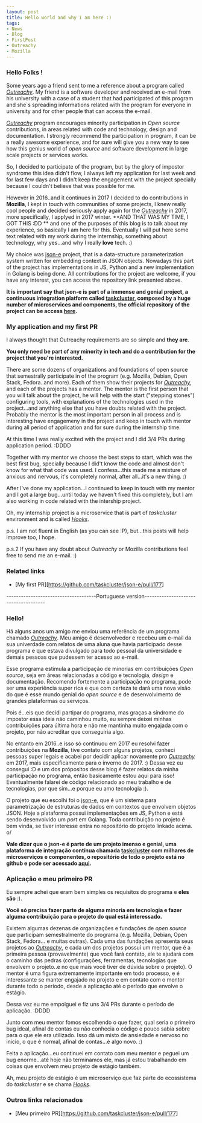 ```yaml
---
layout: post
title: Hello world and why I am here :)
tags: 
- News
- Blog
- FirstPost
- Outreachy
- Mozilla
---
```


### Hello Folks ! 

Some years ago a friend sent to me a reference about a program called [*Outreachy*](https://www.outreachy.org/). My friend is a software developer and received an e-mail from his university with a case of a student that had participated of this program and she`s spreading informations related with the program for everyone in university and for other people that can access the e-mail.

[*Outreachy*](https://www.outreachy.org/) program encourages minority participation in *Open source* contributions, in areas related with code and technology, design and documentation. I strongly recommend the participation in program, it can be a really awesome experience, and for sure will give you a new way to see how this genius world of *open source* and software development in large scale projects or services works.

So, I decided to participate of the program, but by the glory of impostor syndrome this idea didn't flow, I always left my application for last week and for last few days and I didn't keep the engagement with the project specially because I couldn't believe that was possible for me.

However in 2016..and it continues in 2017 I decided to do contributions in **Mozilla**, I kept in touch with communities of some projects, I knew really cool people and decided seriously apply again for the [*Outreachy*](https://www.outreachy.org/) in 2017,  more specifically, I applyed in 2017 winter. **AND THAT WAS MY TIME, I GOT THIS :DD ** and one of the purposes of this blog is to talk about my experience, so basically I am here for this. Eventually I will put here some text related with my work during the internship, something about technology, why yes…and why I really **love** tech. :)

My choice was [json-e](https://github.com/taskcluster/json-e) project, that is a data-structure parameterization system written for embedding context in JSON objects. Nowadays this part of the project has implementations in JS, Python and a new implementation in Golang is being done. All contributions for the project are welcome, if you have any interest, you can access the repository link presented above.

**It is important say that json-e is part of a immense and genial project, a continuous integration platform called [taskcluster](https://docs.taskcluster.net/), composed by a huge number of microservices and components, the official repository of the project can be access [here](https://github.com/taskcluster).**

### My application and my first PR 

I always thought that Outreachy requirements are so simple and  **they are**.

**You only need be part of any minority in tech and do a contribution for the project that you're interested.**

There are some dozens of organizations and foundations of open source that semestrally participate in of the program (e.g. Mozilla, Debian, Open Stack, Fedora..and more). Each of them show their projects for [*Outreachy*](https://www.outreachy.org/), and each of the projects has a mentor. The mentor is the first person that you will talk about the project, he will help with the start ("stepping stones") configuring tools, with explanations of the technologies used in the project…and anything else that you have doubts related with the project. Probably the mentor is the most important person in all process and is interesting have engagemeny in the project and keep in touch with mentor during all period of application and for sure during the internship time. 

At this time I was really excited with the project and I did 3/4 PRs during application period. :DDDD

Together with my mentor we choose the best steps to start, which was the best first bug, specially because I did't know the code and almost don't know for what that code was used. I confess…this made me a mixture of anxious and nervous, it's completely normal, after all…it's a new thing. :)

After I've done my application…I continued to keep in touch with my mentor and I got a large bug…until today we haven't fixed this completely, but I am also working in code related with the intership project.

Oh, my internship project is a microservice that is part of *taskcluster* environment and is called *[Hooks](https://github.com/taskcluster/taskcluster-hooks)*.

p.s. I am not fluent in English (as you can see :P), but…this posts will help improve too, I hope.

p.s.2 If you have any doubt about *Outreachy* or Mozilla contributions feel free to send me an e-mail. :)

### Related links

- [My first PR][https://github.com/taskcluster/json-e/pull/177] 

-------------------------------------Portuguese version-------------------------------------

### Hello! 

Há alguns anos um amigo me enviou uma referência de um programa chamado [*Outreachy*](https://www.outreachy.org/). Meu amigo é desenvolvedor e recebeu um e-mail da sua univerdade com relatos de uma aluna que havia participado desse programa e que estava divulgado para todo pessoal da universidade e demais pessoas que pudessem ter acesso ao e-mail.

Esse programa estimula a participação de minorias em contribuições *Open source*, seja em áreas relacionadas a código e tecnologia, *design* e documentação. Recomendo fortemente a participação no programa, pode ser uma experiência super rica e que com certeza te dará uma nova visão do que é esse mundo genial do *open source* e de desenvolvimento de grandes plataformas ou serviços. 

Pois é…eis que decidi partipar do programa, mas graças a síndrome do impostor essa ideia não caminhou muito, eu sempre deixei minhas contribuições para última hora e não me mantinha muito engajada com o projeto, por não acreditar que conseguiria algo. 

No entanto em 2016..e isso só continuou em 2017 eu resolvi fazer contribuições na **Mozilla**, tive contato com alguns projetos, conheci pessoas super legais e acabei por decidir aplicar novamente pro *[*Outreachy*](https://www.outreachy.org/)* em 2017, mais especificamente para o inverno de 2017. :) Dessa vez eu consegui :D e um dos própositos desse blog é fazer relatos da minha participação no programa, então basicamente estou aqui para isso! Eventualmente falarei de código relacionado ao meu trabalho e de tecnologias, por que sim…e porque eu amo tecnologia :). 

O projeto que eu escolhi foi o [json-e](https://github.com/taskcluster/json-e), que é um sistema para parametrização de estruturas de dados em contextos que envolvem objetos JSON. Hoje a plataforma possui implementações em JS, Python e está sendo desenvolvido um *port* em Golang. Toda contribuição no projeto é bem vinda, se tiver interesse entra no repositório do projeto linkado acima. o/ 

**Vale dizer que o json-e é parte de um projeto imenso e genial, uma plataforma de integração contínua chamada [taskcluster](https://docs.taskcluster.net/) com milhares de microserviços e componentes, o repositório de todo o projeto está no github e pode ser acessado [aqui](https://github.com/taskcluster).**

### Aplicação e meu primeiro PR

Eu sempre achei que eram bem simples os requisitos do programa e **eles são** :).

**Você só precisa fazer parte de alguma minoria em tecnologia e fazer alguma contribuição para o projeto do qual está interessado.**

Existem algumas dezenas de organizações e fundações de *open source* que participam semestralmente do programa (e.g. Mozilla, Debian, Open Stack, Fedora… e muitas outras). Cada uma das fundações apresenta seus projetos ao [*Outreachy*](https://www.outreachy.org/), e cada um dos projetos possui um mentor, que é a primeira pessoa (provavelmente) que você fará contato, ele te ajudará com o caminho das pedras (configurações, ferramentas, tecnologias que envolvem o projeto..e no que mais você tiver de dúvida sobre o projeto). O mentor é uma figura extremamente importante em todo processo, e é interessante se manter engajado no projeto e em contato com o mentor durante todo o período, desde a aplicação até o período que envolve o estágio. 

Dessa vez eu me empolguei e fiz uns 3/4 PRs durante o período de aplicação. :DDDD

Junto com meu mentor fomos escolhendo o que fazer, qual seria o primeiro bug ideal, afinal de contas eu não conhecia o código e pouco sabia sobre para o que ele era utilizado. Isso dá um misto de ansiedade e nervoso no inicio, o que é normal, afinal de contas…é algo novo. :)

Feita a aplicação…eu continuei em contato com meu mentor e peguei um bug enorme…até hoje não terminamos ele, mas já estou trabalhando em coisas que envolvem meu projeto de estágio também. 

Ah, meu projeto de estágio é um microserviço que faz parte do ecossistema do *taskcluster* e se chama [*Hooks*](https://github.com/taskcluster/taskcluster-hooks).

### Outros links relacionados

- [Meu primeiro PR][https://github.com/taskcluster/json-e/pull/177] 








